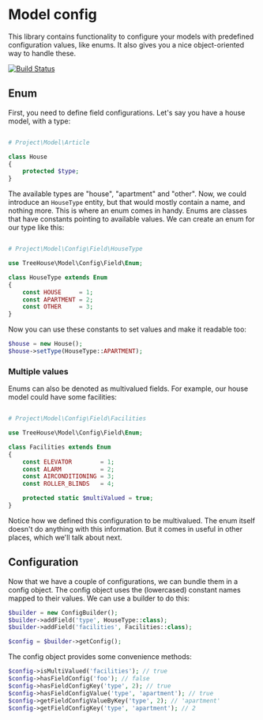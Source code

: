 # Model config

This library contains functionality to configure your models with predefined configuration values, like enums.
It also gives you a nice object-oriented way to handle these.

[![Build Status](https://travis-ci.org/treehouselabs/model-config.svg)](https://travis-ci.org/treehouselabs/model-config)

## Enum
First, you need to define field configurations. Let's say you have a house model, with a type:

```php

# Project\Model\Article

class House
{
    protected $type;
}
```

The available types are "house", "apartment" and "other". Now, we could introduce an `HouseType` entity,
but that would mostly contain a name, and nothing more. This is where an enum comes in handy. Enums are
classes that have constants pointing to available values. We can create an enum for our type like this:

```php

# Project\Model\Config\Field\HouseType

use TreeHouse\Model\Config\Field\Enum;

class HouseType extends Enum
{
    const HOUSE     = 1;
    const APARTMENT = 2;
    const OTHER     = 3;
}
```

Now you can use these constants to set values and make it readable too:

```php
$house = new House();
$house->setType(HouseType::APARTMENT);
```

### Multiple values
Enums can also be denoted as multivalued fields. For example, our house model could have some facilities:


```php

# Project\Model\Config\Field\Facilities

use TreeHouse\Model\Config\Field\Enum;

class Facilities extends Enum
{
    const ELEVATOR        = 1;
    const ALARM           = 2;
    const AIRCONDITIONING = 3;
    const ROLLER_BLINDS   = 4;

    protected static $multiValued = true;
}
```

Notice how we defined this configuration to be multivalued. The enum itself doesn't do anything with this
information. But it comes in useful in other places, which we'll talk about next.

## Configuration
Now that we have a couple of configurations, we can bundle them in a config object. The config object
uses the (lowercased) constant names mapped to their values. We can use a builder to do this:

```php
$builder = new ConfigBuilder();
$builder->addField('type', HouseType::class);
$builder->addField('facilities', Facilities::class);

$config = $builder->getConfig();
```

The config object provides some convenience methods:

```php
$config->isMultiValued('facilities'); // true
$config->hasFieldConfig('foo'); // false
$config->hasFieldConfigKey('type', 2); // true
$config->hasFieldConfigValue('type', 'apartment'); // true
$config->getFieldConfigValueByKey('type', 2); // 'apartment'
$config->getFieldConfigKey('type', 'apartment'); // 2
```
